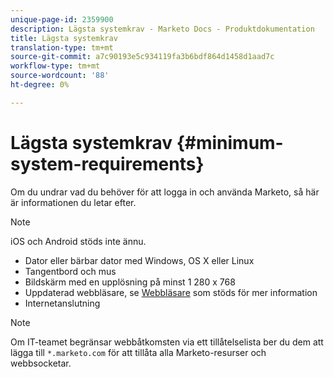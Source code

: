 ```yaml
---
unique-page-id: 2359900
description: Lägsta systemkrav - Marketo Docs - Produktdokumentation
title: Lägsta systemkrav
translation-type: tm+mt
source-git-commit: a7c90193e5c934119fa3b6bdf864d1458d1aad7c
workflow-type: tm+mt
source-wordcount: '88'
ht-degree: 0%

---
```



# Lägsta systemkrav {#minimum-system-requirements}

Om du undrar vad du behöver för att logga in och använda Marketo, så här är informationen du letar efter.

>[!NOTE]
>
>iOS och Android stöds inte ännu.

* Dator eller bärbar dator med Windows, OS X eller Linux
* Tangentbord och mus
* Bildskärm med en upplösning på minst 1 280 x 768
* Uppdaterad webbläsare, se [Webbläsare](/help/marketo/product-docs/administration/setup-administration/supported-browsers.md) som stöds för mer information
* Internetanslutning

>[!NOTE]
>
>Om IT-teamet begränsar webbåtkomsten via ett tillåtelselista ber du dem att lägga till `*.marketo.com` för att tillåta alla Marketo-resurser och webbsocketar.
